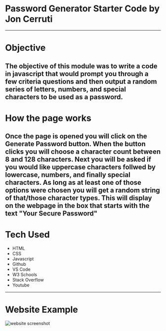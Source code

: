 # Password Generator Starter Code by Jon Cerruti
---
# Objective 

The objective of this module was to write a code in javascript that would prompt you through a few criteria questions and then output a random series of letters, numbers, and special characters to be used as a password. 
---
# How the page works

Once the page is opened you will click on the Generate Password button. When the button clicks you will choose a character count between 8 and 128 characters. Next you will be asked if you would like uppercase characters follwed by lowercase, numbers, and finally special characters. As long as at least one of those options were chosen you will get a random string of that/those character types. This will display on the webpage in the box that starts with the text "Your Secure Password"
---
# Tech Used 

- HTML
- CSS
- Javascript
- Github
- VS Code
- W3 Schools
- Stack Overflow
- Youtube

---
# Website Example
![website screenshot]()




